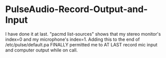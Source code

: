 # PulseAudio-Record-Output-and-Input
I have done it at last. "pacmd list-sources" shows that my stereo monitor's index=0 and my microphone's index=1. Adding this to the end of /etc/pulse/default.pa FINALLY permitted me to AT LAST record mic input and computer output while on call.
